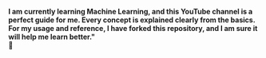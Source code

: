 

**I am currently learning Machine Learning, and this YouTube channel is a perfect guide for me. Every concept is explained clearly from the basics. For my usage and reference, I have forked this repository, and I am sure it will help me learn better."**  
🚀
